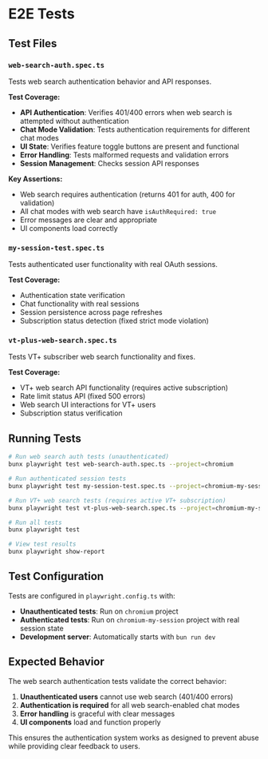 # E2E Tests

## Test Files

### `web-search-auth.spec.ts`

Tests web search authentication behavior and API responses.

**Test Coverage:**

- **API Authentication**: Verifies 401/400 errors when web search is attempted without authentication
- **Chat Mode Validation**: Tests authentication requirements for different chat modes
- **UI State**: Verifies feature toggle buttons are present and functional
- **Error Handling**: Tests malformed requests and validation errors
- **Session Management**: Checks session API responses

**Key Assertions:**

- Web search requires authentication (returns 401 for auth, 400 for validation)
- All chat modes with web search have `isAuthRequired: true`
- Error messages are clear and appropriate
- UI components load correctly

### `my-session-test.spec.ts`

Tests authenticated user functionality with real OAuth sessions.

**Test Coverage:**

- Authentication state verification
- Chat functionality with real sessions
- Session persistence across page refreshes
- Subscription status detection (fixed strict mode violation)

### `vt-plus-web-search.spec.ts`

Tests VT+ subscriber web search functionality and fixes.

**Test Coverage:**

- VT+ web search API functionality (requires active subscription)
- Rate limit status API (fixed 500 errors)
- Web search UI interactions for VT+ users
- Subscription status verification

## Running Tests

```bash
# Run web search auth tests (unauthenticated)
bunx playwright test web-search-auth.spec.ts --project=chromium

# Run authenticated session tests
bunx playwright test my-session-test.spec.ts --project=chromium-my-session

# Run VT+ web search tests (requires active VT+ subscription)
bunx playwright test vt-plus-web-search.spec.ts --project=chromium-my-session

# Run all tests
bunx playwright test

# View test results
bunx playwright show-report
```

## Test Configuration

Tests are configured in `playwright.config.ts` with:

- **Unauthenticated tests**: Run on `chromium` project
- **Authenticated tests**: Run on `chromium-my-session` project with real session state
- **Development server**: Automatically starts with `bun run dev`

## Expected Behavior

The web search authentication tests validate the correct behavior:

1. **Unauthenticated users** cannot use web search (401/400 errors)
2. **Authentication is required** for all web search-enabled chat modes
3. **Error handling** is graceful with clear messages
4. **UI components** load and function properly

This ensures the authentication system works as designed to prevent abuse while providing clear feedback to users.
